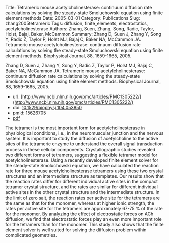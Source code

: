 Title: Tetrameric mouse acetylcholinesterase: continuum diffusion rate calculations by solving the steady-state Smoluchowski equation using finite element methods
Date: 2005-03-01
Category: Publications
Slug: zhang2005tetrameric
Tags: diffusion, finite_elements, electrostatics, acetylcholinesterase
Authors: Zhang, Suen, Zhang, Song, Radic, Taylor, Holst, Bajaj, Baker, McCammon
Summary: Zhang D, Suen J, Zhang Y, Song Y, Radic Z, Taylor P, Holst MJ, Bajaj C, Baker NA, McCammon JA. Tetrameric mouse acetylcholinesterase: continuum diffusion rate calculations by solving the steady-state Smoluchowski equation using finite element methods. Biophysical Journal, 88, 1659-1665, 2005. 

Zhang D, Suen J, Zhang Y, Song Y, Radic Z, Taylor P, Holst MJ, Bajaj C, Baker NA, McCammon JA. Tetrameric mouse acetylcholinesterase: continuum diffusion rate calculations by solving the steady-state Smoluchowski equation using finite element methods. Biophysical Journal, 88, 1659-1665, 2005. 

* url: [http://www.ncbi.nlm.nih.gov/pmc/articles/PMC1305222/](http://www.ncbi.nlm.nih.gov/pmc/articles/PMC1305222/)
* doi: [10.1529/biophysj.104.053850](http://dx.doi.org/10.1529/biophysj.104.053850)
* pmid: [15626705](http://www.ncbi.nlm.nih.gov/pubmed/15626705)
* [pdf](http://sobolevnrm.github.io/papers/zhang2005tetrameric.pdf)

The tetramer is the most important form for acetylcholinesterase in physiological conditions, i.e., in the neuromuscular junction and the nervous system. It is important to study the diffusion of acetylcholine to the active sites of the tetrameric enzyme to understand the overall signal transduction process in these cellular components. Crystallographic studies revealed two different forms of tetramers, suggesting a flexible tetramer model for acetylcholinesterase. Using a recently developed finite element solver for the steady-state Smoluchowski equation, we have calculated the reaction rate for three mouse acetylcholinesterase tetramers using these two crystal structures and an intermediate structure as templates. Our results show that the reaction rates differ for different individual active sites in the compact tetramer crystal structure, and the rates are similar for different individual active sites in the other crystal structure and the intermediate structure. In the limit of zero salt, the reaction rates per active site for the tetramers are the same as that for the monomer, whereas at higher ionic strength, the rates per active site for the tetramers are approximately 67-75 \% of the rate for the monomer. By analyzing the effect of electrostatic forces on ACh diffusion, we find that electrostatic forces play an even more important role for the tetramers than for the monomer. This study also shows that the finite element solver is well suited for solving the diffusion problem within complicated geometries.
